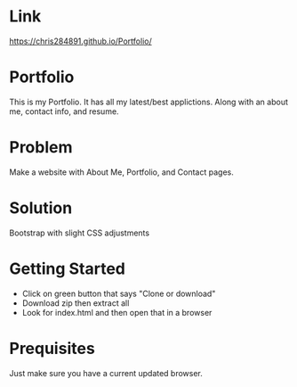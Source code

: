 # Link
https://chris284891.github.io/Portfolio/

# Portfolio
This is my Portfolio. It has all my latest/best applictions. Along with an about me, contact info, and resume.

# Problem
Make a website with About Me, Portfolio, and Contact pages.

# Solution
Bootstrap with slight CSS adjustments

# Getting Started
- Click on green button that says "Clone or download"
- Download zip then extract all
- Look for index.html and then open that in a browser

# Prequisites
Just make sure you have a current updated browser.
